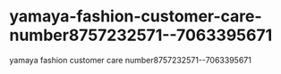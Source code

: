 # yamaya-fashion-customer-care-number8757232571--7063395671
yamaya fashion customer care number8757232571--7063395671
